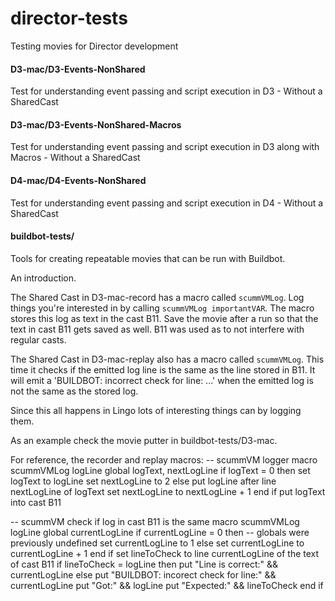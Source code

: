 # director-tests
Testing movies for Director development


#### D3-mac/D3-Events-NonShared
Test for understanding event passing and script execution in D3 - Without a SharedCast

#### D3-mac/D3-Events-NonShared-Macros
Test for understanding event passing and script execution in D3 along with Macros - Without a SharedCast

#### D4-mac/D4-Events-NonShared
Test for understanding event passing and script execution in D4 - Without a SharedCast

#### buildbot-tests/

Tools for creating repeatable movies that can be run with Buildbot.

An introduction.

The Shared Cast in D3-mac-record has a macro called `scummVMLog`.
Log things you're interested in by calling `scummVMLog importantVAR`.
The macro stores this log as text in the cast B11.
Save the movie after a run so that the text in cast B11 gets saved as well.
B11 was used as to not interfere with regular casts.

The Shared Cast in D3-mac-replay also has a macro called `scummVMLog`.
This time it checks if the emitted log line is the same as the line stored in B11.
It will emit a 'BUILDBOT: incorrect check for line: ...' when the emitted log
is not the same as the stored log. 

Since this all happens in Lingo lots of interesting things can by logging them.

As an example check the movie putter in buildbot-tests/D3-mac. 

For reference, the recorder and replay macros:
-- scummVM logger
macro scummVMLog logLine
  global logText, nextLogLine
  if logText = 0 then
    set logText to logLine
    set nextLogLine to 2
  else
    put logLine after line nextLogLine of logText
    set nextLogLine to nextLogLine + 1
  end if
  put logText into cast B11

-- scummVM check if log in cast B11 is the same
macro scummVMLog logLine
  global  currentLogLine
  if currentLogLine = 0 then
    -- globals were previously undefined
    set currentLogLine to 1
  else
    set currentLogLine to currentLogLine + 1
  end if
  set lineToCheck to line currentLogLine of the text of cast B11
  if lineToCheck = logLine then
    put "Line is correct:" && currentLogLine
  else
    put "BUILDBOT: incorect check for line:" && currentLogLine
    put "Got:" && logLine
    put "Expected:" && lineToCheck
  end if

